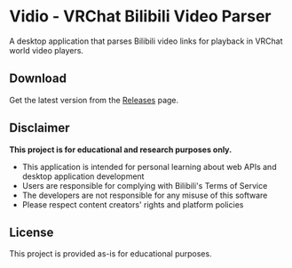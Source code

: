 # Vidio - VRChat Bilibili Video Parser

A desktop application that parses Bilibili video links for playback in VRChat world video players.

## Download

Get the latest version from the [Releases](https://github.com/xn-sakina/vrchat-vidio/releases) page.

## Disclaimer

**This project is for educational and research purposes only.**

- This application is intended for personal learning about web APIs and desktop application development
- Users are responsible for complying with Bilibili's Terms of Service
- The developers are not responsible for any misuse of this software
- Please respect content creators' rights and platform policies

## License

This project is provided as-is for educational purposes.
